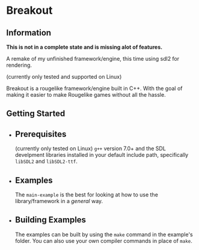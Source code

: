 # Breakout

## Information

**This is not in a complete state and is missing alot of features.**

A remake of my unfinished framework/engine, this time using sdl2 for rendering.

(currently only tested and supported on Linux)

Breakout is a rougelike framework/engine built in C++. With the goal of making it easier to make Rougelike games without all the hassle.

## Getting Started

* ## Prerequisites
    (currently only tested on Linux)
    `g++` version 7.0+ and the SDL develpment libraries installed in your default include path, specifically `libSDL2` and `libSDL2-ttf`.

* ## Examples
    The `main-example` is the best for looking at how to use the library/framework in a *general* way.

* ## Building Examples
    The examples can be built by using the `make` command in the example's folder.
    You can also use your own compiler commands in place of `make`.